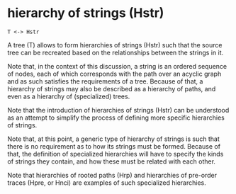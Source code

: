 
# hierarchy of strings (Hstr)

```
T <-> Hstr
```

A tree (T) allows to form hierarchies of strings (Hstr) such that the source
tree can be recreated based on the relationships between the strings in it.

Note that, in the context of this discussion, a string is an ordered sequence
of nodes, each of which corresponds with the path over an acyclic graph and
as such satisfies the requirements of a tree. Because of that, a hierarchy of
strings may also be described as a hierarchy of paths, and even as a hierarchy
of (specialized) trees.

Note that the introduction of hierarchies of strings (Hstr) can be understood
as an attempt to simplify the process of defining more specific hierarchies of
strings.

Note that, at this point, a generic type of hierarchy of strings is such that
there is no requirement as to how its strings must be formed. Because of that,
the definition of specialized hierarchies will have to specify the kinds of
strings they contain, and how these must be related with each other.

Note that hierarchies of rooted paths (Hrp) and hierarchies of pre-order traces
(Hpre, or Hnci) are examples of such specialized hierarchies.

